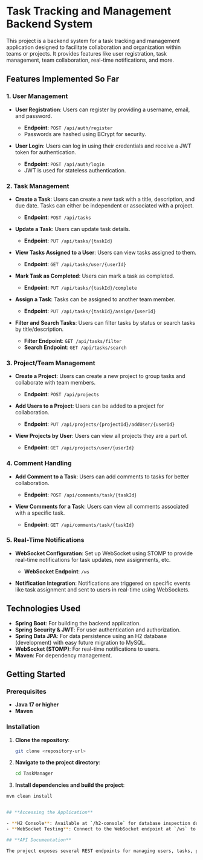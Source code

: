 # **Task Tracking and Management Backend System**

This project is a backend system for a task tracking and management application designed to facilitate collaboration and organization within teams or projects. It provides features like user registration, task management, team collaboration, real-time notifications, and more.

## **Features Implemented So Far**

### **1. User Management**

- **User Registration**: Users can register by providing a username, email, and password.
  - **Endpoint**: `POST /api/auth/register`
  - Passwords are hashed using BCrypt for security.

- **User Login**: Users can log in using their credentials and receive a JWT token for authentication.
  - **Endpoint**: `POST /api/auth/login`
  - JWT is used for stateless authentication.

### **2. Task Management**

- **Create a Task**: Users can create a new task with a title, description, and due date. Tasks can either be independent or associated with a project.
  - **Endpoint**: `POST /api/tasks`

- **Update a Task**: Users can update task details.
  - **Endpoint**: `PUT /api/tasks/{taskId}`

- **View Tasks Assigned to a User**: Users can view tasks assigned to them.
  - **Endpoint**: `GET /api/tasks/user/{userId}`

- **Mark Task as Completed**: Users can mark a task as completed.
  - **Endpoint**: `PUT /api/tasks/{taskId}/complete`

- **Assign a Task**: Tasks can be assigned to another team member.
  - **Endpoint**: `PUT /api/tasks/{taskId}/assign/{userId}`

- **Filter and Search Tasks**: Users can filter tasks by status or search tasks by title/description.
  - **Filter Endpoint**: `GET /api/tasks/filter`
  - **Search Endpoint**: `GET /api/tasks/search`

### **3. Project/Team Management**

- **Create a Project**: Users can create a new project to group tasks and collaborate with team members.
  - **Endpoint**: `POST /api/projects`

- **Add Users to a Project**: Users can be added to a project for collaboration.
  - **Endpoint**: `PUT /api/projects/{projectId}/addUser/{userId}`

- **View Projects by User**: Users can view all projects they are a part of.
  - **Endpoint**: `GET /api/projects/user/{userId}`

### **4. Comment Handling**

- **Add Comment to a Task**: Users can add comments to tasks for better collaboration.
  - **Endpoint**: `POST /api/comments/task/{taskId}`

- **View Comments for a Task**: Users can view all comments associated with a specific task.
  - **Endpoint**: `GET /api/comments/task/{taskId}`

### **5. Real-Time Notifications**

- **WebSocket Configuration**: Set up WebSocket using STOMP to provide real-time notifications for task updates, new assignments, etc.
  - **WebSocket Endpoint**: `/ws`

- **Notification Integration**: Notifications are triggered on specific events like task assignment and sent to users in real-time using WebSockets.

## **Technologies Used**

- **Spring Boot**: For building the backend application.
- **Spring Security & JWT**: For user authentication and authorization.
- **Spring Data JPA**: For data persistence using an H2 database (development) with easy future migration to MySQL.
- **WebSocket (STOMP)**: For real-time notifications to users.
- **Maven**: For dependency management.

## **Getting Started**

### **Prerequisites**

- **Java 17 or higher**
- **Maven**

### **Installation**

1. **Clone the repository**:

   ```bash
   git clone <repository-url>

2. **Navigate to the project directory**:

   ```bash
   cd TaskManager

3. **Install dependencies and build the project**:

```bash
mvn clean install


## **Accessing the Application**

- **H2 Console**: Available at `/h2-console` for database inspection during development.
- **WebSocket Testing**: Connect to the WebSocket endpoint at `/ws` to receive notifications.

## **API Documentation**

The project exposes several REST endpoints for managing users, tasks, projects, comments, and notifications. You can use tools like Postman to test these endpoints.




